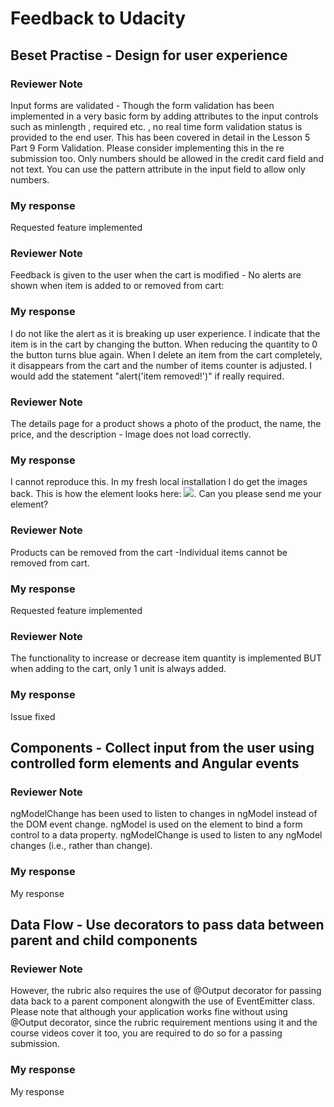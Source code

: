 # Feedback to Udacity

## Beset Practise - Design for user experience

### Reviewer Note

Input forms are validated - Though the form validation has been implemented in a very basic form by adding attributes to the input controls such as minlength , required etc. , no real time form validation status is provided to the end user. This has been covered in detail in the Lesson 5 Part 9 Form Validation. Please consider implementing this in the re submission too. Only numbers should be allowed in the credit card field and not text. You can use the pattern attribute in the input field to allow only numbers.

### My response

Requested feature implemented

### Reviewer Note

Feedback is given to the user when the cart is modified - No alerts are shown when item is added to or removed from cart:

### My response

I do not like the alert as it is breaking up user experience. I indicate that the item is in the cart by changing the button. When reducing the quantity to 0 the button turns blue again. When I delete an item from the cart completely, it disappears from the cart and the number of items counter is adjusted.
I would add the statement "alert('item removed!')" if really required.

### Reviewer Note

The details page for a product shows a photo of the product, the name, the price, and the description - Image does not load correctly.

### My response

I cannot reproduce this. In my fresh local installation I do get the images back. This is how the element looks here: <img _ngcontent-ng-c2106162466="" src="http://localhost:3000/img/images?filename=harness.jpg&amp;width=300&amp;height=200">. Can you please send me your element?

### Reviewer Note

Products can be removed from the cart -Individual items cannot be removed from cart.

### My response

Requested feature implemented

### Reviewer Note

The functionality to increase or decrease item quantity is implemented BUT when adding to the cart, only 1 unit is always added.

### My response

Issue fixed

## Components - Collect input from the user using controlled form elements and Angular events

### Reviewer Note

ngModelChange has been used to listen to changes in ngModel instead of the DOM event change.
ngModel is used on the element to bind a form control to a data property. ngModelChange is used to listen to any ngModel changes (i.e., rather than change).

### My response

My response

## Data Flow - Use decorators to pass data between parent and child components

### Reviewer Note

However, the rubric also requires the use of @Output decorator for passing data back to a parent component alongwith the use of EventEmitter class. Please note that although your application works fine without using @Output decorator, since the rubric requirement mentions using it and the course videos cover it too, you are required to do so for a passing submission.

### My response

My response
